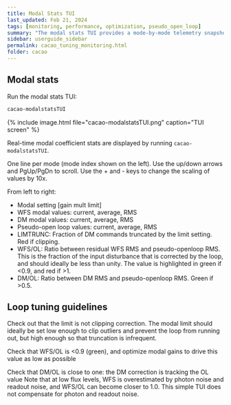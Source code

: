 ```yaml
---
title: Modal Stats TUI
last_updated: Feb 21, 2024
tags: [monitoring, performance, optimization, pseudo_open_loop]
summary: "The modal stats TUI provides a mode-by-mode telemetry snapshot"
sidebar: userguide_sidebar
permalink: cacao_tuning_monitoring.html
folder: cacao
---
```




## Modal stats

Run the modal stats TUI:
```bash
cacao-modalstatsTUI
```

{% include image.html file="cacao-modalstatsTUI.png" caption="TUI screen" %}


Real-time modal coefficient stats are displayed by running `cacao-modalstatsTUI`.

One line per mode (mode index shown on the left). Use the up/down arrows and PgUp/PgDn to scroll. Use the + and - keys to change the scaling of values by 10x.

From left to right:
- Modal setting [gain mult limit]
- WFS modal values:  current, average, RMS
- DM modal values: current, average, RMS
- Pseudo-open loop values: current, average, RMS
- LIMTRUNC: Fraction of DM commands truncated by the limit setting. Red if clipping.
- WFS/OL: Ratio between residual WFS RMS and pseudo-openloop RMS. This is the fraction of the input disturbance that is corrected by the loop, and should ideally be less than unity. The value is highlighted in green if <0.9, and red if >1.
- DM/OL: Ratio between DM RMS and pseudo-openloop RMS. Green if >0.5.


## Loop tuning guidelines

Check out that the limit is not clipping correction. The modal limit should ideally be set low enough to clip outliers and prevent the loop from running out, but high enough so that truncation is infrequent.

Check that WFS/OL is <0.9 (green), and optimize modal gains to drive this value as low as possible

Check that DM/OL is close to one: the DM correction is tracking the OL value
Note that at low flux levels, WFS is overestimated by photon noise and readout noise, and WFS/OL can become closer to 1.0. This simple TUI does not compensate for photon and readout noise.
